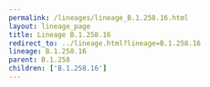 ```yaml
---
permalink: /lineages/lineage_B.1.258.16.html
layout: lineage_page
title: Lineage B.1.258.16
redirect_to: ../lineage.html?lineage=B.1.258.16
lineage: B.1.258.16
parent: B.1.258
children: ['B.1.258.16']
---
```

